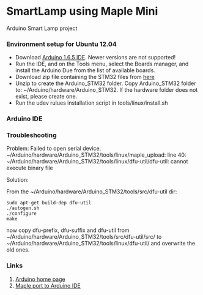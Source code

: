 # SmartLamp using Maple Mini  

Arduino Smart Lamp project

### Environment setup for Ubuntu 12.04

* Download [Arduino 1.6.5 IDE](https://www.arduino.cc/en/Main/Software). Newer versions are not supported!
* Run the IDE, and on the Tools menu, select the Boards manager, and install the Arduino Due from the list of available boards.
* Download zip file containing the STM32 files from [here](https://github.com/rogerclarkmelbourne/Arduino_STM32/archive/master.zip)
* Unzip to create the Arduino_STM32 folder. Copy Arduino_STM32 folder to: ~/Arduino/hardware/Arduino_STM32. If the hardware folder does not exist, please create one.
* Run the udev rulues installation script in tools/linux/install.sh

### Arduino IDE

### Troubleshooting

Problem: Failed to open serial device.
~/Arduino/hardware/Arduino_STM32/tools/linux/maple_upload: line 40: ~/Arduino/hardware/Arduino_STM32/tools/linux/dfu-util/dfu-util: cannot execute binary file

Solution:

From the ~/Arduino/hardware/Arduino_STM32/tools/src/dfu-util dir:

	sudo apt-get build-dep dfu-util
	./autogen.sh
	./configure
	make

now copy dfu-prefix, dfu-suffix and dfu-util from ~/Arduino/hardware/Arduino_STM32/tools/src/dfu-util/src/ to ~/Arduino/hardware/Arduino_STM32/tools/linux/dfu-util/ and overwrite the old ones.

### Links

1. [Arduino home page](https://www.arduino.cc/en/Guide/HomePage)
2. [Maple port to Arduino IDE](https://github.com/rogerclarkmelbourne/Arduino_STM32)